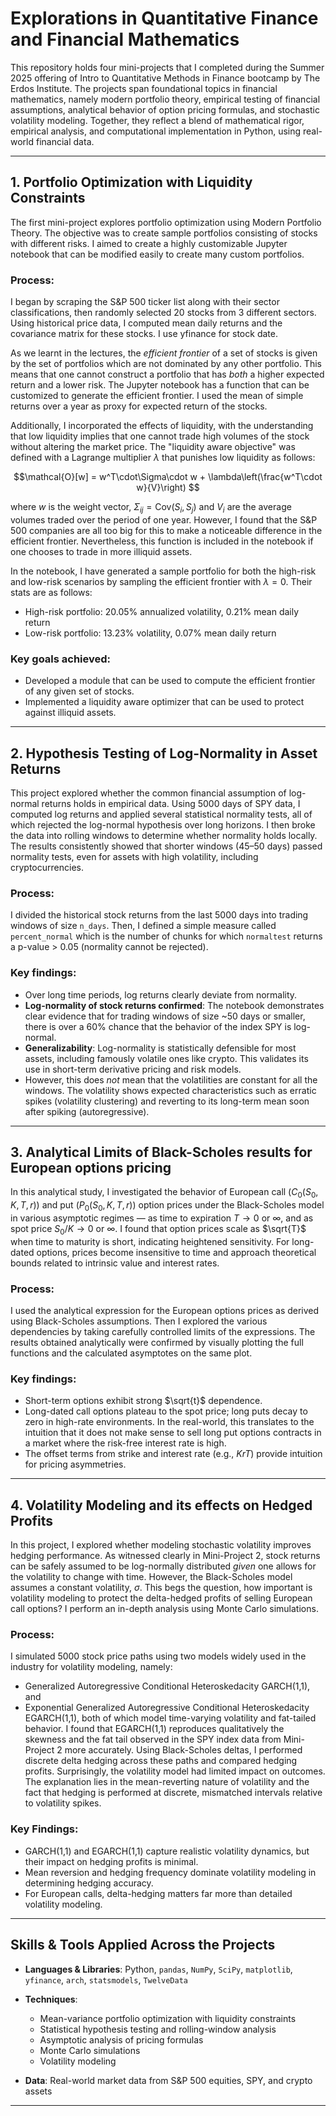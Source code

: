 # Explorations in Quantitative Finance and Financial Mathematics

This repository holds four mini-projects that I completed during the Summer 2025 offering of Intro to Quantitative Methods in Finance bootcamp by The Erdos Institute. The projects span foundational topics in financial mathematics, namely modern portfolio theory, empirical testing of financial assumptions, analytical behavior of option pricing formulas, and stochastic volatility modeling. Together, they reflect a blend of mathematical rigor, empirical analysis, and computational implementation in Python, using real-world financial data. 

---

## 1. Portfolio Optimization with Liquidity Constraints

The first mini-project explores portfolio optimization using Modern Portfolio Theory. The objective was to create sample portfolios consisting of stocks with different risks. I aimed to create a highly customizable Jupyter notebook that can be modified easily to create many custom portfolios. 

### Process:
I began by scraping the S\&P 500 ticker list along with their sector classifications, then randomly selected 20 stocks from 3 different sectors. Using historical price data, I computed mean daily returns and the covariance matrix for these stocks. I use yfinance for stock date.

As we learnt in the lectures, the _efficient frontier_ of a set of stocks is given by the set of portfolios which are not dominated by any other portfolio. This means that one cannot construct a portfolio that has _both_ a higher expected return and a lower risk. The Jupyter notebook has a function that can be customized to generate the efficient frontier. I used the mean of simple returns over a year as proxy for expected return of the stocks.  

Additionally, I incorporated the effects of liquidity, with the understanding that low liquidity implies that one cannot trade high volumes of the stock without altering the market price. The "liquidity aware objective" was defined with a Lagrange multiplier $\lambda$ that punishes low liquidity as follows: 
```math
\mathcal{O}[w] = w^T\cdot\Sigma\cdot w + \lambda\left(\frac{w^T\cdot w}{V}\right) 
```
where $w$ is the weight vector, $\Sigma_{ij} = \text{Cov}(S_i, S_j)$ and $V_i$ are the average volumes traded over the period of one year. However, I found that the S&P 500 companies are all too big for this to make a noticeable difference in the efficient frontier. Nevertheless, this function is included in the notebook if one chooses to trade in more illiquid assets. 

In the notebook, I have generated a sample portfolio for both the high-risk and low-risk scenarios by sampling the efficient frontier with $\lambda = 0$. Their stats are as follows:

  * High-risk portfolio: 20.05% annualized volatility, 0.21% mean daily return
  * Low-risk portfolio: 13.23% volatility, 0.07% mean daily return

### Key goals achieved:
  * Developed a module that can be used to compute the efficient frontier of any given set of stocks.
  * Implemented a liquidity aware optimizer that can be used to protect against illiquid assets.

---

## 2. Hypothesis Testing of Log-Normality in Asset Returns

This project explored whether the common financial assumption of log-normal returns holds in empirical data. Using 5000 days of SPY data, I computed log returns and applied several statistical normality tests, all of which rejected the log-normal hypothesis over long horizons. I then broke the data into rolling windows to determine whether normality holds locally. The results consistently showed that shorter windows (45–50 days) passed normality tests, even for assets with high volatility, including cryptocurrencies.

### Process:
I divided the historical stock returns from the last 5000 days into trading windows of size `n_days`. Then, I defined a simple measure called `percent_normal` which is the number of chunks for which `normaltest` returns a p-value > 0.05 (normality cannot be rejected). 

### Key findings:
 * Over long time periods, log returns clearly deviate from normality.
 * **Log-normality of stock returns confirmed**: The notebook demonstrates clear evidence that for trading windows of size ~50 days or smaller, there is over a 60% chance that the behavior of the index SPY is log-normal.
 * **Generalizability**: Log-normality is statistically defensible for most assets, including famously volatile ones like crypto. This validates its use in short-term derivative pricing and risk models.
 * However, this does _not_ mean that the volatilities are constant for all the windows. The volatility shows expected characteristics such as erratic spikes (volatility clustering) and reverting to its long-term mean soon after spiking (autoregressive).

---

## 3. Analytical Limits of Black-Scholes results for European options pricing

In this analytical study, I investigated the behavior of European call $(C_0(S_0, K, T, r))$ and put $(P_0(S_0, K, T, r))$ option prices under the Black-Scholes model in various asymptotic regimes — as time to expiration $T \to 0$ or $\infty$, and as spot price $S_0/K \to 0$ or $\infty$. I found that option prices scale as $\sqrt{T}$ when time to maturity is short, indicating heightened sensitivity. For long-dated options, prices become insensitive to time and approach theoretical bounds related to intrinsic value and interest rates.

### Process:
I used the analytical expression for the European options prices as derived using Black-Scholes assumptions. Then I explored the various dependencies by taking carefully controlled limits of the expressions. The results obtained analytically were confirmed by visually plotting the full functions and the calculated asymptotes on the same plot. 

### Key findings:
  * Short-term options exhibit strong $\sqrt{t}$ dependence.
  * Long-dated call options plateau to the spot price; long puts decay to zero in high-rate environments. In the real-world, this translates to the intuition that it does not make sense to sell long put options contracts in a market where the risk-free interest rate is high.
  * The offset terms from strike and interest rate (e.g., $KrT$) provide intuition for pricing asymmetries.

---

## 4. Volatility Modeling and its effects on Hedged Profits

In this project, I explored whether modeling stochastic volatility improves hedging performance. As witnessed clearly in Mini-Project 2, stock returns can be safely assumed to be log-normally distributed _given_ one allows for the volatility to change with time. However, the Black-Scholes model assumes a constant volatility, $\sigma$. This begs the question, how important is volatility modeling to protect the delta-hedged profits of selling European call options? I perform an in-depth analysis using Monte Carlo simulations. 


### Process:
I simulated 5000 stock price paths using two models widely used in the industry for volatility modeling, namely:
* Generalized Autoregressive Conditional Heteroskedacity GARCH(1,1), and
* Exponential Generalized Autoregressive Conditional Heteroskedacity EGARCH(1,1),
  both of which model time-varying volatility and fat-tailed behavior. I found that EGARCH(1,1) reproduces qualitatively the skewness and the fat tail observed in the SPY index data from Mini-Project 2 more accurately. Using Black-Scholes deltas, I performed discrete delta hedging across these paths and compared hedging profits. Surprisingly, the volatility model had limited impact on outcomes. The explanation lies in the mean-reverting nature of volatility and the fact that hedging is performed at discrete, mismatched intervals relative to volatility spikes.

### Key Findings:
  * GARCH(1,1) and EGARCH(1,1) capture realistic volatility dynamics, but their impact on hedging profits is minimal.
  * Mean reversion and hedging frequency dominate volatility modeling in determining hedging accuracy.
  * For European calls, delta-hedging matters far more than detailed volatility modeling.

---

## Skills & Tools Applied Across the Projects

* **Languages & Libraries**: Python, `pandas`, `NumPy`, `SciPy`, `matplotlib`, `yfinance`, `arch`, `statsmodels`, `TwelveData`
* **Techniques**:
  * Mean-variance portfolio optimization with liquidity constraints
  * Statistical hypothesis testing and rolling-window analysis
  * Asymptotic analysis of pricing formulas
  * Monte Carlo simulations
  * Volatility modeling
    
* **Data**: Real-world market data from S\&P 500 equities, SPY, and crypto assets

---


